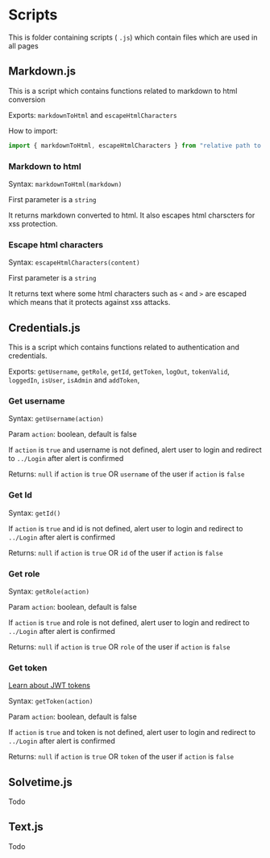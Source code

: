 # Scripts

This is folder containing scripts ( `.js`) which contain files which are used in all pages

## Markdown.js

This is a script which contains functions related to markdown to html conversion

Exports: `markdownToHtml` and `escapeHtmlCharacters`

How to import: 

```js
import { markdownToHtml, escapeHtmlCharacters } from "relative path to markdown.js" 
```

### Markdown to html

Syntax: `markdownToHtml(markdown)`

First parameter is a `string`

It returns markdown converted to html. It also escapes html charscters for xss protection.

### Escape html characters

Syntax: `escapeHtmlCharacters(content)`

First parameter is a `string`

It returns text where some html characters such as `<` and `>` are escaped which means that it protects against xss attacks. 

## Credentials.js

This is a script which contains functions related to authentication and credentials.

Exports: `getUsername`, `getRole`, `getId`, `getToken`, `logOut`, `tokenValid`, `loggedIn`, `isUser`, `isAdmin` and `addToken`,

### Get username

Syntax: `getUsername(action)`

Param `action`: boolean, default is false

If `action` is `true` and username is not defined, alert user to login and redirect to `../Login` after alert is confirmed

Returns: `null` if `action` is `true` OR `username` of the user if `action` is `false`

### Get Id

Syntax: `getId()`

If `action` is `true` and id is not defined, alert user to login and redirect to `../Login` after alert is confirmed

Returns: `null` if `action` is `true` OR `id` of the user if `action` is `false`

### Get role

Syntax: `getRole(action)`

Param `action`: boolean, default is false

If `action` is `true` and role is not defined, alert user to login and redirect to `../Login` after alert is confirmed

Returns: `null` if `action` is `true` OR `role` of the user if `action` is `false`

### Get token

[Learn about JWT tokens](https://jwt.io/introduction)

Syntax: `getToken(action)`

Param `action`: boolean, default is false

If `action` is `true` and token is not defined, alert user to login and redirect to `../Login` after alert is confirmed

Returns: `null` if `action` is `true` OR `token` of the user if `action` is `false`

## Solvetime.js

Todo

## Text.js

Todo
